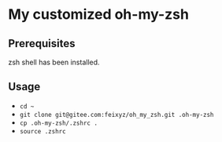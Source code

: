 # My customized oh-my-zsh

## Prerequisites
zsh shell has been installed.
## Usage
- `cd ~`
- `git clone git@gitee.com:feixyz/oh_my_zsh.git .oh-my-zsh`
- `cp .oh-my-zsh/.zshrc .`
- `source .zshrc`
